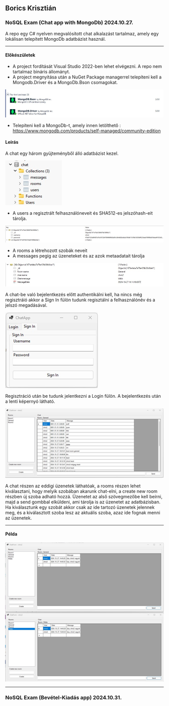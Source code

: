 ## Borics Krisztián
### NoSQL Exam (Chat app with MongoDb) 2024.10.27.

A repo egy C# nyelven megvalósított chat alkalazást tartalmaz, amely egy lokálisan telepített MongoDb adatbázist használ.

<hr>

#### Előkészületek
- A project fordítását Visual Studio 2022-ben lehet elvégezni. A repo nem tartalmaz bináris állományt.
- A project megnyitása után a  NuGet Package managerrel telepíteni kell a Mongodb.Driver és a MongoDb.Bson csomagokat.

<img src=./img/01_nuget.jpg>

- Telepíteni kell a MongoDb-t, amely innen letölthető : https://www.mongodb.com/products/self-managed/community-edition

#### Leírás
A chat egy három gyüjteményből álló adatbázist kezel. 

<img src=./img/02_db.jpg>

- A users a regisztrált felhasználóneveit és SHA512-es jelszóhash-eit tárolja.

<img src=./img/03_users.jpg>

- A rooms a létrehozott szobák neveit
- A messages pegig az üzeneteket és az azok metaadatait tárolja

<img src=./img/04_msg.jpg>

A chat-be való bejelentkezés előtt authentikálni kell, ha nincs még regisztráió akkor a Sign In fülön tudunk regisztálni a felhasználónév és a jelszó megadásával.

<img src=./img/05_signin.jpg>

Regisztráció után be tudunk jelentkezni a Login fülön. A bejelentkezés után a lenti képernyó látható.

<img src=./img/main.jpg>

A chat részen az eddigi üzenetek láthatóak, a rooms részen lehet kiválasztani, hogy melyik szobában akarunk chat-elni, a create new room részben új szoba adható hozzá. Üzenetet az alső szövegmezőbe kell beírni, majd a send gombbal elküldeni, ami tárolja is az üzenetet az adatbázisban. Ha kiválasztunk egy szobát akkor csak az ide tartozó üzenetek jelennek meg, és a kiválasztott szoba lesz az aktuális szoba, azaz ide fognak menni az üzenetek.

<hr>

#### Példa

<img src=./img/sample.jpg>

<hr>

### NoSQL Exam (Bevétel-Kiadás app) 2024.10.31.